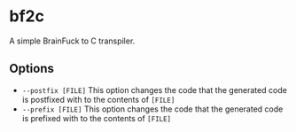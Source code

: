 # bf2c
A simple BrainFuck to C transpiler.

## Options

* `--postfix [FILE]` This option changes the code that the generated code is postfixed with to the contents of `[FILE]`
* `--prefix [FILE]` This option changes the code that the generated code is prefixed with to the contents of `[FILE]`
